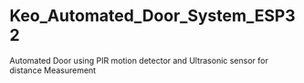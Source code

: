 # Keo_Automated_Door_System_ESP32
Automated Door using PIR motion detector and Ultrasonic sensor for distance Measurement

